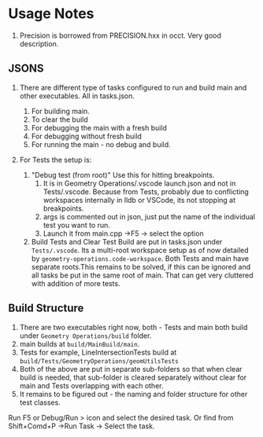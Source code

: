 # Usage Notes

1. Precision is borrowed from PRECISION.hxx in occt. Very good description.

## JSONS

1. There are different type of tasks configured to run and build main and other executables. All in tasks.json.
   1. For building main.
   2. To clear the build
   3. For debugging the main with a fresh build
   4. For debugging without fresh build
   5. For running the main - no debug and build.

2. For Tests the setup is:
   1. "Debug test (from root)" Use this for hitting breakpoints. 
      1. It is in Geometry Operations/.vscode launch.json and not in Tests/.vscode. Because from Tests, probably due to conflicting workspaces internally in lldb or VSCode, its not stopping at breakpoints.
      2. args is commented out in json, just put the name of the individual test you want to run.
      3. Launch it from main.cpp ->F5 -> select the option
   2. Build Tests and Clear Test Build are put in tasks.json under `Tests/.vscode`. Its a multi-root workspace setup as of now detailed by `geometry-operations.code-workspace`. Both Tests and main have separate roots.This remains to be solved, if this can be ignored and all tasks be put in the same root of main. That can get very cluttered with addition of more tests.

## Build Structure

   1. There are two executables right now, both - Tests and main both build under `Geometry Operations/build` folder.
   2. main builds at `build/MainBuild/main`.
   3. Tests for example, LineIntersectionTests build at `build/Tests/GeometryOperations/geomUtilsTests` 
   4. Both of the above are put in separate sub-folders so that when clear build is needed, that sub-folder is cleared separately without clear for main and Tests overlapping with each other.
   5. It remains to be figured out - the naming and folder structure for other test classes.

Run F5 or Debug/Run > icon and select the desired task. Or find from Shift+Comd+P ->Run Task -> Select the task.